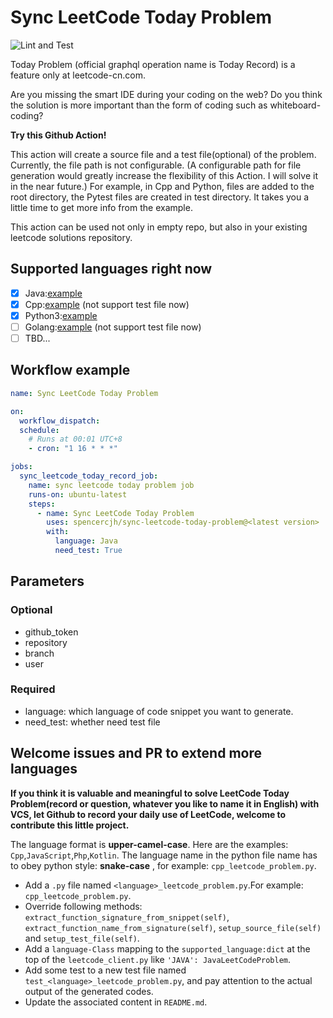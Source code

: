 # Sync LeetCode Today Problem

![Lint and Test](https://github.com/spencercjh/sync-leetcode-today-problem/workflows/Lint%20and%20Test/badge.svg)

Today Problem (official graphql operation name is Today Record) is a feature only at leetcode-cn.com.

Are you missing the smart IDE during your coding on the web? Do you think the solution is more important than the form of coding such as whiteboard-coding?

**Try this Github Action!**

This action will create a source file and a test file(optional) of the problem. Currently, the file path is not configurable. (A configurable path for file generation would greatly increase the flexibility of this Action. I will solve it in the near future.) For example, in Cpp and Python, files are added to the root directory, the Pytest files are created in test directory. It takes you a little time to get more info from the example.

This action can be used not only in empty repo, but also in your existing leetcode solutions repository. 

## Supported languages right now

- [x] Java:[example](https://github.com/spencercjh/sync-leetcode-today-problem-java-example)
- [x] Cpp:[example](https://github.com/spencercjh/sync-leetcode-today-problem-cpp-example) (not support test file now)
- [x] Python3:[example](https://github.com/spencercjh/sync-leetcode-today-problem-python3-example)
- [ ] Golang:[example](https://github.com/spencercjh/sync-leetcode-today-problem-golang-example) (not support test file now)
- [ ] TBD...

## Workflow example

```yaml
name: Sync LeetCode Today Problem

on:
  workflow_dispatch:
  schedule:
    # Runs at 00:01 UTC+8
    - cron: "1 16 * * *"

jobs:
  sync_leetcode_today_record_job:
    name: sync leetcode today problem job
    runs-on: ubuntu-latest
    steps:
      - name: Sync LeetCode Today Problem
        uses: spencercjh/sync-leetcode-today-problem@<latest version>
        with:
          language: Java
          need_test: True

```

## Parameters

### Optional

- github_token
- repository
- branch
- user

### Required

- language: which language of code snippet you want to generate.
- need_test: whether need test file

## Welcome issues and PR to extend more languages

**If you think it is valuable and meaningful to solve LeetCode Today Problem(record or question, whatever you like to name it in English) with VCS, let Github to record your daily use of LeetCode, welcome to contribute this little project.**

The language format is **upper-camel-case**. Here are the examples: `Cpp`,`JavaScript`,`Php`,`Kotlin`. The language name in the python file name has to obey python style: **snake-case** , for example: `cpp_leetcode_problem.py`.

- Add a `.py` file named `<language>_leetcode_problem.py`.For example: `cpp_leetcode_problem.py`.
- Override following methods: `extract_function_signature_from_snippet(self)`, `extract_function_name_from_signature(self)`, `setup_source_file(self)` and `setup_test_file(self)`.
- Add a `language-Class` mapping to the `supported_language:dict` at the top of the  `leetcode_client.py` like `'JAVA': JavaLeetCodeProblem`.
- Add some test to a new test file named `test_<language>_leetcode_problem.py`, and pay attention to the actual output
 of the generated codes.
- Update the associated content in `README.md`.
